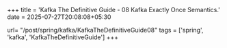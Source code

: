 +++
title = 'Kafka The Definitive Guide - 08 Kafka Exactly Once Semantics.'
date = 2025-07-27T20:08:08+05:30

url= "/post/spring/kafka/KafkaTheDefinitiveGuide08"
tags = ['spring', 'kafka', 'KafkaTheDefinitiveGuide']
+++

